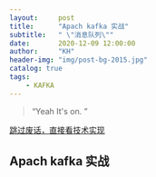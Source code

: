 ```yaml
---
layout:     post
title:      "Apach kafka 实战"
subtitle:   " \"消息队列\""
date:       2020-12-09 12:00:00
author:     "KH"
header-img: "img/post-bg-2015.jpg"
catalog: true
tags:
    - KAFKA
---
```


> “Yeah It's on. ”

[跳过废话，直接看技术实现 ](#build) 

## Apach kafka 实战



